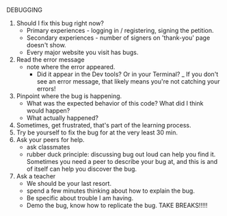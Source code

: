 DEBUGGING

1. Should I fix this bug right now?
    - Primary experiences - logging in / registering, signing the petition.
    - Secondary experiences - number of signers on 'thank-you' page doesn't show.
    - Every major website you visit has bugs.
2. Read the error message
    - note where the error appeared.
        - Did it appear in the Dev tools? Or in your Terminal?
        _ If you don't see an error message, that likely means you're not catching your errors!
3. Pinpoint where the bug is happening.
    - What was the expected behavior of this code? What did I think would happen?
    - What actually happened?
4. Sometimes, get frustrated, that's part of the learning process.
5. Try be yourself to fix the bug for at the very least 30 min.
6. Ask your peers for help.
    - ask classmates
    - rubber duck principle: discussing bug out loud can help you find it. Sometimes you need a peer to describe your bug at, and this is and of itself can help you discover the bug.
7. Ask a teacher
    - We should be your last resort.
    - spend a few minutes thinking about how to explain the bug.
    - Be specific about trouble I am having.
    - Demo the bug, know how to replicate the bug.
TAKE BREAKS!!!!!

